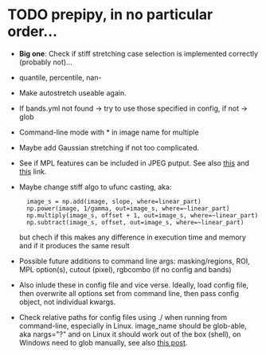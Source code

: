 # TODO prepipy, in no particular order...

* **Big one**: Check if stiff stretching case selection is implemented correctly (probably not)...
* quantile, percentile, nan-
* Make autostretch useable again.
* If bands.yml not found &rarr; try to use those specified in config, if not &rarr; glob
* Command-line mode with \* in image name for multiple
* Maybe add Gaussian stretching if not too complicated.
* See if MPL features can be included in JPEG putput. See also [this](https://stackoverflow.com/questions/57316491/how-to-convert-matplotlib-figure-to-pil-image-object-without-saving-image) and [this](https://stackoverflow.com/questions/3938676/python-save-matplotlib-figure-on-an-pil-image-object) link.
* Maybe change stiff algo to ufunc casting, aka:

        image_s = np.add(image, slope, where=linear_part)
        np.power(image, 1/gamma, out=image_s, where=~linear_part)
        np.multiply(image_s, offset + 1, out=image_s, where=~linear_part)
        np.subtract(image_s, offset, out=image_s, where=~linear_part)

    but chech if this makes any difference in execution time and memory and if it produces the same result
* Possible future additions to command line args: masking/regions, ROI, MPL option(s), cutout (pixel), rgbcombo (if no config and bands)
* Also inlude these in config file and vice verse. Ideally, load config file, then overwrite all options set from command line, then pass config object, not individual kwargs.
* Check relative paths for config files using ./ when running from command-line, especially in Linux. image_name should be glob-able, aka nargs="?" and on Linux it should work out of the box (shell), on Windows need to glob manually, see also [this post](https://stackoverflow.com/a/71353522/8467078).

